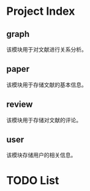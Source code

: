# Project Index

## graph

该模块用于对文献进行关系分析。

## paper

该模块用于存储文献的基本信息。

## review

该模块用于存储对文献的评论。

## user

该模块存储用户的相关信息。


# TODO List

